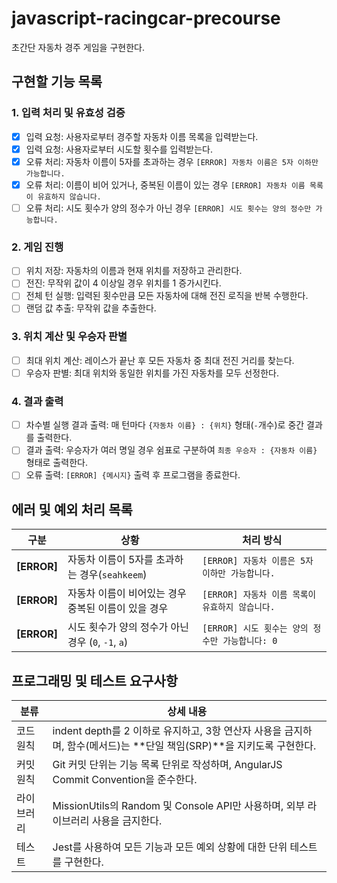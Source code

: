# javascript-racingcar-precourse
초간단 자동차 경주 게임을 구현한다.

## 구현할 기능 목록

### 1. 입력 처리 및 유효성 검증
- [x] 입력 요청: 사용자로부터 경주할 자동차 이름 목록을 입력받는다.
- [x] 입력 요청: 사용자로부터 시도할 횟수를 입력받는다.
- [x] 오류 처리: 자동차 이름이 5자를 초과하는 경우 `[ERROR] 자동차 이름은 5자 이하만 가능합니다.`
- [x] 오류 처리: 이름이 비어 있거나, 중복된 이름이 있는 경우 `[ERROR] 자동차 이름 목록이 유효하지 않습니다.`
- [ ] 오류 처리: 시도 횟수가 양의 정수가 아닌 경우 `[ERROR] 시도 횟수는 양의 정수만 가능합니다.`

### 2. 게임 진행
- [ ] 위치 저장: 자동차의 이름과 현재 위치를 저장하고 관리한다.
- [ ] 전진: 무작위 값이 4 이상일 경우 위치를 1 증가시킨다.
- [ ] 전체 턴 실행: 입력된 횟수만큼 모든 자동차에 대해 전진 로직을 반복 수행한다.
- [ ] 랜덤 값 추출: 무작위 값을 추출한다.

### 3. 위치 계산 및 우승자 판별
- [ ] 최대 위치 계산: 레이스가 끝난 후 모든 자동차 중 최대 전진 거리를 찾는다.
- [ ] 우승자 판별: 최대 위치와 동일한 위치를 가진 자동차를 모두 선정한다.

### 4. 결과 출력
- [ ] 차수별 실행 결과 출력: 매 턴마다 `{자동차 이름} : {위치}` 형태(`-`개수)로 중간 결과를 출력한다.
- [ ] 결과 출력: 우승자가 여러 명일 경우 쉼표로 구분하여 `최종 우승자 : {자동차 이름}` 형태로 출력한다.
- [ ] 오류 출력: `[ERROR] {메시지}` 출력 후 프로그램을 종료한다.

## 에러 및 예외 처리 목록

| 구분 | 상황 | 처리 방식 |
|------|------|------------|
| **[ERROR]** | 자동차 이름이 5자를 초과하는 경우(`seahkeem`) | `[ERROR] 자동차 이름은 5자 이하만 가능합니다. ` |
| **[ERROR]** | 자동차 이름이 비어있는 경우 <br> 중복된 이름이 있을 경우 | `[ERROR] 자동차 이름 목록이 유효하지 않습니다. ` |
| **[ERROR]** | 시도 횟수가 양의 정수가 아닌 경우 (`0`, `-1`, `a`) | `[ERROR] 시도 횟수는 양의 정수만 가능합니다: 0` |
			
## 프로그래밍 및 테스트 요구사항
| 분류 | 상세 내용 |
|------|------------|
| 코드 원칙 | indent depth를 2 이하로 유지하고, 3항 연산자 사용을 금지하며, 함수(메서드)는 **단일 책임(SRP)**을 지키도록 구현한다. |
| 커밋 원칙 | Git 커밋 단위는 기능 목록 단위로 작성하며, AngularJS Commit Convention을 준수한다. |
| 라이브러리 | MissionUtils의 Random 및 Console API만 사용하며, 외부 라이브러리 사용을 금지한다. |
| 테스트 | Jest를 사용하여 모든 기능과 모든 예외 상황에 대한 단위 테스트를 구현한다. |
